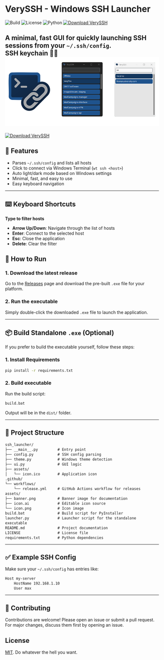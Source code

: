 # VerySSH - Windows SSH Launcher

![Build](https://img.shields.io/github/actions/workflow/status/m-a-x-s-e-e-l-i-g/very-ssh/release.yml)
![License](https://img.shields.io/github/license/m-a-x-s-e-e-l-i-g/very-ssh)
![Python](https://img.shields.io/badge/python-3.11%2B-blue)
[![Download VerySSH](https://img.shields.io/sourceforge/dt/very-ssh.svg)](https://sourceforge.net/projects/very-ssh/files/latest/download)

A minimal, fast GUI for quickly launching SSH sessions from your `~/.ssh/config`.  
SSH keychain 🔑🔗  
![screenshots](assets/banner.png)
---

[![Download VerySSH](https://a.fsdn.com/con/app/sf-download-button)](https://sourceforge.net/projects/very-ssh/files/latest/download)

## 🔧 Features

- Parses `~/.ssh/config` and lists all hosts
- Click to connect via Windows Terminal (`wt ssh <host>`)
- Auto light/dark mode based on Windows settings
- Minimal, fast, and easy to use
- Easy keyboard navigation
---

## ⌨️ Keyboard Shortcuts
**Type to filter hosts**
- **Arrow Up/Down**: Navigate through the list of hosts
- **Enter**: Connect to the selected host
- **Esc**: Close the application
- **Delete**: Clear the filter

## 🚀 How to Run

### 1. Download the latest release

Go to the [Releases](https://github.com/your-repo/very-ssh/releases) page and download the pre-built `.exe` file for your platform.

### 2. Run the executable

Simply double-click the downloaded `.exe` file to launch the application.

---

## 📦 Build Standalone `.exe` (Optional)

If you prefer to build the executable yourself, follow these steps:

### 1. Install Requirements

```bash
pip install -r requirements.txt
```

### 2. Build executable

Run the build script:

```bash
build.bat
```

Output will be in the `dist/` folder.

---

## 📁 Project Structure

```
ssh_launcher/
├── __main__.py         # Entry point
├── config.py           # SSH config parsing
├── theme.py            # Windows theme detection
├── ui.py               # GUI logic
├── assets/
│   └── icon.ico        # Application icon
.github/
└── workflows/
    └── release.yml     # GitHub Actions workflow for releases
assets/
├── banner.png          # Banner image for documentation
├── icon.ai             # Editable icon source
└── icon.png            # Icon image
build.bat               # Build script for PyInstaller
launcher.py             # Launcher script for the standalone executable
README.md               # Project documentation
LICENSE                 # License file
requirements.txt        # Python dependencies
```

---

## ✅ Example SSH Config

Make sure your `~/.ssh/config` has entries like:

```ssh
Host my-server
    HostName 192.168.1.10
    User max
```

---

## 🤝 Contributing

Contributions are welcome! Please open an issue or submit a pull request. For major changes, discuss them first by opening an issue.

## License

[MIT](./LICENSE). Do whatever the hell you want.
